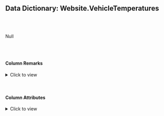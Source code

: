 ## Data Dictionary: Website.VehicleTemperatures 
 <br /> 
 <br /> 
 Null 
 <br /> 
 <br /> 
 

####  Column Remarks
 <Details> 
 <Summary>Click to view</Summary> 
 

<br /> 
 | Column | Remarks | 
 |------|------|  
|**VehicleTemperatureID**| Null | 
|**VehicleRegistration**| Null | 
|**ChillerSensorNumber**| Null | 
|**RecordedWhen**| Null | 
|**Temperature**| Null | 
|**FullSensorData**| Null | 
 
 </Details> 
 <br /> 
 <br />  


#### Column Attributes 
 <Details> 
 <Summary>Click to view</Summary>
 

<br /> 
 | Column | ColumnDefault | IsNullable | DataType | CharMaxLength | CharDataLength | NumericPrecision | NumericScale | DatetimePrecision | CharSetName | CollationName |
 |------|------|------|------|------|------|------|------|------|------|------|
 |**VehicleTemperatureID**| Null | NO | bigint | Null | Null | 19 | 0 | Null | Null | Null | 
|**VehicleRegistration**| Null | NO | nvarchar | 20 | 40 | Null | Null | Null | UNICODE | Latin1_General_100_CI_AS | 
|**ChillerSensorNumber**| Null | NO | int | Null | Null | 10 | 0 | Null | Null | Null | 
|**RecordedWhen**| Null | NO | datetime2 | Null | Null | Null | Null | 7 | Null | Null | 
|**Temperature**| Null | NO | decimal | Null | Null | 10 | 2 | Null | Null | Null | 
|**FullSensorData**| Null | YES | nvarchar | 1000 | 2000 | Null | Null | Null | UNICODE | Latin1_General_100_CI_AS | 
 
 </Details> 
